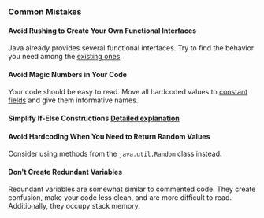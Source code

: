 ### Common Mistakes

#### Avoid Rushing to Create Your Own Functional Interfaces
Java already provides several functional interfaces. Try to find the behavior you need among the [existing ones](https://docs.oracle.com/javase/8/docs/api/java/util/function/package-summary.html).

#### Avoid Magic Numbers in Your Code
Your code should be easy to read. Move all hardcoded values to [constant fields](https://mate-academy.github.io/style-guides/java/java.html#s5.2.4-constant-names) and give them informative names.

#### Simplify If-Else Constructions [Detailed explanation](./../complicated-if-else.md)

#### Avoid Hardcoding When You Need to Return Random Values
Consider using methods from the `java.util.Random` class instead.

#### Don't Create Redundant Variables
Redundant variables are somewhat similar to commented code. They create confusion, make your code less clean, and are more difficult to read. Additionally, they occupy stack memory.
